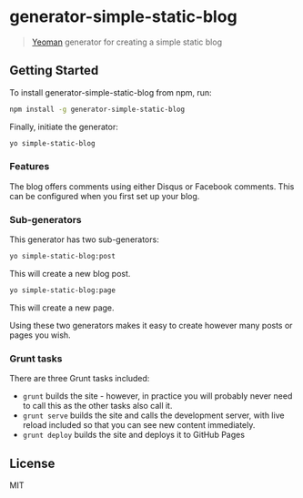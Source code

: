# generator-simple-static-blog 

> [Yeoman](http://yeoman.io) generator for creating a simple static blog


## Getting Started

To install generator-simple-static-blog from npm, run:

```bash
npm install -g generator-simple-static-blog
```

Finally, initiate the generator:

```bash
yo simple-static-blog
```

### Features

The blog offers comments using either Disqus or Facebook comments. This can be configured when you first set up your blog.

### Sub-generators

This generator has two sub-generators:

```bash
yo simple-static-blog:post
```

This will create a new blog post.

```bash
yo simple-static-blog:page
```

This will create a new page.

Using these two generators makes it easy to create however many posts or pages you wish.

### Grunt tasks

There are three Grunt tasks included:

* `grunt` builds the site - however, in practice you will probably never need to call this as the other tasks also call it.
* `grunt serve` builds the site and calls the development server, with live reload included so that you can see new content immediately.
* `grunt deploy` builds the site and deploys it to GitHub Pages

## License

MIT
